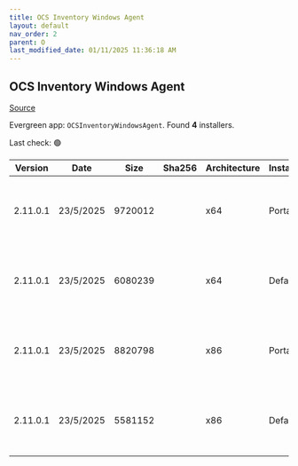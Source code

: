 ```yaml
---
title: OCS Inventory Windows Agent
layout: default
nav_order: 2
parent: O
last_modified_date: 01/11/2025 11:36:18 AM
---
```


## OCS Inventory Windows Agent

[Source](https://ocsinventory-ng.org/)

Evergreen app: `OCSInventoryWindowsAgent`. Found **4** installers.

Last check: 🟢

| Version  | Date      | Size    | Sha256 | Architecture | InstallerType | Type | URI                                                                                                                                                                                                                                              |
| -------- | --------- | ------- | ------ | ------------ | ------------- | ---- | ------------------------------------------------------------------------------------------------------------------------------------------------------------------------------------------------------------------------------------------------ |
| 2.11.0.1 | 23/5/2025 | 9720012 |        | x64          | Portable      | zip  | [https://github.com/OCSInventory-NG/WindowsAgent/releases/download/2.11.0.1/OCS-Windows-Agent-2.11.0.1_x64-Portable.zip](https://github.com/OCSInventory-NG/WindowsAgent/releases/download/2.11.0.1/OCS-Windows-Agent-2.11.0.1_x64-Portable.zip) |
| 2.11.0.1 | 23/5/2025 | 6080239 |        | x64          | Default       | zip  | [https://github.com/OCSInventory-NG/WindowsAgent/releases/download/2.11.0.1/OCS-Windows-Agent-2.11.0.1_x64.zip](https://github.com/OCSInventory-NG/WindowsAgent/releases/download/2.11.0.1/OCS-Windows-Agent-2.11.0.1_x64.zip)                   |
| 2.11.0.1 | 23/5/2025 | 8820798 |        | x86          | Portable      | zip  | [https://github.com/OCSInventory-NG/WindowsAgent/releases/download/2.11.0.1/OCS-Windows-Agent-2.11.0.1_x86-Portable.zip](https://github.com/OCSInventory-NG/WindowsAgent/releases/download/2.11.0.1/OCS-Windows-Agent-2.11.0.1_x86-Portable.zip) |
| 2.11.0.1 | 23/5/2025 | 5581152 |        | x86          | Default       | zip  | [https://github.com/OCSInventory-NG/WindowsAgent/releases/download/2.11.0.1/OCS-Windows-Agent-2.11.0.1_x86.zip](https://github.com/OCSInventory-NG/WindowsAgent/releases/download/2.11.0.1/OCS-Windows-Agent-2.11.0.1_x86.zip)                   |
